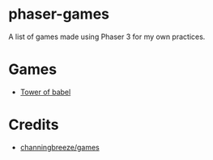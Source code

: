# phaser-games
A list of games made using Phaser 3 for my own practices.

# Games
- [Tower of babel](https://github.com/konato-debug/phaser-games/tree/master/tower-of-babel)

# Credits
- [channingbreeze/games](https://github.com/channingbreeze/games)
